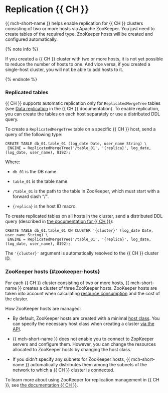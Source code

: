# Replication {{ CH }}

{{ mch-short-name }} helps enable replication for {{ CH }} clusters consisting of two or more hosts via Apache ZooKeeper. You just need to create tables of the required type. ZooKeeper hosts will be created and configured automatically.

{% note info %}

If you created a {{ CH }} cluster with two or more hosts, it is not yet possible to reduce the number of hosts to one. And vice versa, if you created a single-host cluster, you will not be able to add hosts to it.

{% endnote %}

### Replicated tables

{{ CH }} supports automatic replication only for `ReplicatedMergeTree` tables (see [Data replication](https://clickhouse.yandex/docs/en/table_engines/replication/) in the {{ CH }} documentation). To enable replication, you can create the tables on each host separately or use a distributed DDL query.

To create a `ReplicatedMergeTree` table on a specific {{ CH }} host, send a query of the following type:

```
CREATE TABLE db_01.table_01 (log_date Date, user_name String) \
 ENGINE = ReplicatedMergeTree('/table_01', '{replica}', log_date, (log_date, user_name), 8192);
```

Where:

* `db_01` is the DB name.

* `table_01` is the table name.

* `/table_01` is the path to the table in ZooKeeper, which must start with a forward slash <q>/</q>.

* `{replica}` is the host ID macro.

To create replicated tables on all hosts in the cluster, send a distributed DDL query (described in [the documentation for {{ CH }}](https://clickhouse.yandex/docs/en/query_language/queries/#ddl-on-cluster)):

```
CREATE TABLE db_01.table_01 ON CLUSTER '{cluster}' (log_date Date, user_name String) \
 ENGINE = ReplicatedMergeTree('/table_01', '{replica}', log_date, (log_date, user_name), 8192);
```

The `'{cluster}'` argument is automatically resolved to the {{ CH }} cluster ID.

### ZooKeeper hosts {#zookeeper-hosts}

For each {{ CH }} cluster consisting of two or more hosts, {{ mch-short-name }} creates a cluster of three ZooKeeper hosts. ZooKeeper hosts are taken into account when calculating [resource consumption](https://console.cloud.yandex.com/?section=quotas) and the cost of the cluster.

How ZooKeeper hosts are managed:

* By default, ZooKeeper hosts are created with a minimal [host class](instance-types.md). You can specify the necessary host class when creating a cluster [via the API](../api-ref/Cluster/create.md).

* {{ mch-short-name }} does not enable you to connect to ZopKeeper servers and configure them. However, you can change the resources allocated to ZooKeeper hosts by changing the host class.

* If you didn't specify any subnets for ZooKeeper hosts, {{ mch-short-name }} automatically distributes them among the subnets of the network to which a {{ CH }} cluster is connected.

To learn more about using ZooKeeper for replication management in {{ CH }}, see [the documentation {{ CH }}](https://clickhouse.yandex/docs/en/operations/table_engines/replication/).

